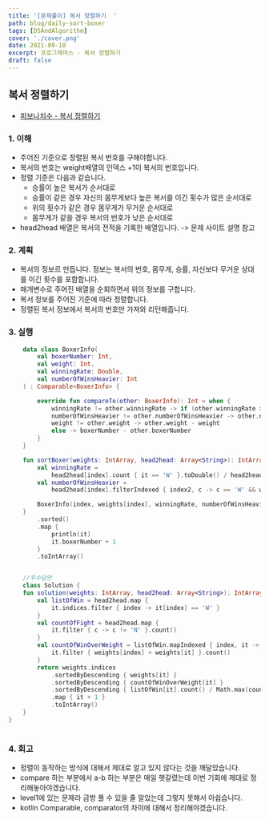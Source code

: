 ```yaml
---
title: '[문제풀이] 복서 정렬하기  '
path: blog/daily-sort-boxer
tags: [DSAndAlgorithm]
cover: './cover.png'
date: 2021-09-10
excerpt: 프로그래머스 - 복서 정렬하기
draft: false
---
```


## 복서 정렬하기

- [피보나치수 - 복서 정렬하기](https://programmers.co.kr/learn/courses/30/lessons/85002)

### 1. 이해

- 주어진 기준으로 정렬된 복서 번호를 구해야합니다.
- 복서의 번호는 weight배열의 인덱스 +1이 복서의 번호입니다.
- 정렬 기준은 다음과 같습니다.
  - 승률이 높은 복서가 순서대로
  - 승률이 같은 경우 자신의 몸무게보다 높은 복서를 이긴 횟수가 많은 순서대로
  - 위의 횟수가 같은 경우 몸무게가 무거운 순서대로
  - 몸무게가 같을 경우 복서의 번호가 낮은 순서대로
- head2head 배열은 복서의 전적을 기록한 배열입니다. -> 문제 사이트 설명 참고

### 2. 계획

- 복서의 정보르 만듭니다. 정보는 복서의 번호, 몸무게, 승률, 자신보다 무거운 상대를 이긴 횟수를 포함합니다.
- 매개변수로 주어진 배열을 순회하면서 위의 정보를 구합니다.
- 복서 정보를 주어진 기준에 따라 정렬합니다.
- 정렬된 복서 정보에서 복서의 번호만 가져와 리턴해줍니다.

### 3. 실행

```kotlin
    data class BoxerInfo(
        val boxerNumber: Int,
        val weight: Int,
        val winningRate: Double,
        val numberOfWinsHeavier: Int
    ) : Comparable<BoxerInfo> {

        override fun compareTo(other: BoxerInfo): Int = when {
            winningRate != other.winningRate -> if (other.winningRate > winningRate) 1 else -1
            numberOfWinsHeavier != other.numberOfWinsHeavier -> other.numberOfWinsHeavier - numberOfWinsHeavier
            weight != other.weight -> other.weight - weight
            else -> boxerNumber - other.boxerNumber
        }
    }

    fun sortBoxer(weights: IntArray, head2head: Array<String>): IntArray = Array(weights.size) { index ->
        val winningRate =
            head2head[index].count { it == 'W' }.toDouble() / head2head[index].count { it == 'W' || it == 'N' }
        val numberOfWinsHeavier =
            head2head[index].filterIndexed { index2, c -> c == 'W' && weights[index2] > weights[index] }.count()

        BoxerInfo(index, weights[index], winningRate, numberOfWinsHeavier)
    }
        .sorted()
        .map {
            println(it)
            it.boxerNumber + 1
        }
        .toIntArray()


    //우수답안
    class Solution {
    fun solution(weights: IntArray, head2head: Array<String>): IntArray {
        val listOfWin = head2head.map {
            it.indices.filter { index -> it[index] == 'W' }
        }
        val countOfFight = head2head.map {
            it.filter { c -> c != 'N' }.count()
        }
        val countOfWinOverWeight = listOfWin.mapIndexed { index, it ->
            it.filter { weights[index] < weights[it] }.count()
        }
        return weights.indices
            .sortedByDescending { weights[it] }
            .sortedByDescending { countOfWinOverWeight[it] }
            .sortedByDescending { listOfWin[it].count() / Math.max(countOfFight[it], 1).toDouble() }
            .map { it + 1 }
            .toIntArray()
    }
}



```

### 4. 회고

- 정렬이 동작하는 방식에 대해서 제대로 알고 있지 않다는 것을 깨달았습니다.
- compare 하는 부분에서 a-b 하는 부분은 매일 헷갈렸는데 이번 기회에 제대로 정리해놓아야겠습니다.
- level1에 있는 문제라 금방 풀 수 있을 줄 알았는데 그렇지 못해서 아쉽습니다.
- kotlin Comparable<T>, comparator<T>의 차이에 대해서 정리해야겠습니다.
